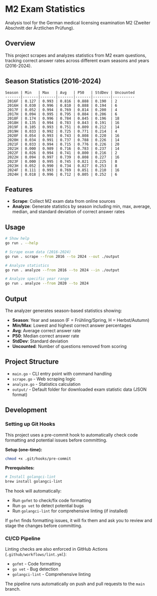 # M2 Exam Statistics

Analysis tool for the German medical licensing examination M2 (Zweiter Abschnitt der Ärztlichen Prüfung).

## Overview

This project scrapes and analyzes statistics from M2 exam questions, tracking correct answer rates across different exam seasons and years (2016-2024).

## Season Statistics (2016-2024)

```
Season | Min   | Max   | Avg   | P50   | StdDev | Uncounted
-------|-------|-------|-------|-------|--------|----------
 2016F | 0.127 | 0.993 | 0.816 | 0.888 | 0.190  | 2
 2016H | 0.030 | 0.996 | 0.810 | 0.888 | 0.194  | 6
 2017F | 0.052 | 0.994 | 0.769 | 0.814 | 0.200  | 4
 2017H | 0.094 | 0.995 | 0.795 | 0.884 | 0.206  | 6
 2018F | 0.174 | 0.996 | 0.784 | 0.845 | 0.196  | 18
 2018H | 0.135 | 0.994 | 0.783 | 0.843 | 0.191  | 16
 2019F | 0.105 | 0.993 | 0.751 | 0.809 | 0.212  | 14
 2019H | 0.033 | 0.992 | 0.725 | 0.771 | 0.214  | 4
 2020F | 0.054 | 0.993 | 0.743 | 0.808 | 0.220  | 16
 2020H | 0.034 | 0.991 | 0.737 | 0.788 | 0.226  | 14
 2021F | 0.033 | 0.994 | 0.715 | 0.776 | 0.226  | 20
 2021H | 0.000 | 0.989 | 0.716 | 0.783 | 0.237  | 14
 2022F | 0.026 | 0.994 | 0.741 | 0.800 | 0.216  | 2
 2022H | 0.094 | 0.997 | 0.739 | 0.808 | 0.227  | 16
 2023F | 0.000 | 0.995 | 0.745 | 0.821 | 0.225  | 8
 2023H | 0.052 | 0.990 | 0.734 | 0.827 | 0.253  | 8
 2024F | 0.111 | 0.993 | 0.769 | 0.851 | 0.210  | 16
 2024H | 0.018 | 0.996 | 0.712 | 0.805 | 0.252  | 6
```

## Features

- **Scrape**: Collect M2 exam data from online sources
- **Analyze**: Generate statistics by season including min, max, average, median, and standard deviation of correct answer rates

## Usage

```bash
# Show help
go run . --help

# Scrape exam data (2016-2024)
go run . scrape --from 2016 --to 2024 --out ./output

# Analyze statistics
go run . analyze --from 2016 --to 2024 --in ./output

# Analyze specific year range
go run . analyze --from 2020 --to 2024
```

## Output

The analyzer generates season-based statistics showing:
- **Season**: Year and season (F = Frühling/Spring, H = Herbst/Autumn)
- **Min/Max**: Lowest and highest correct answer percentages
- **Avg**: Average correct answer rate
- **P50**: Median correct answer rate
- **StdDev**: Standard deviation
- **Uncounted**: Number of questions removed from scoring

## Project Structure

- `main.go` - CLI entry point with command handling
- `scrape.go` - Web scraping logic
- `analyze.go` - Statistics calculation
- `output/` - Default folder for downloaded exam statistic data (JSON format)

## Development

### Setting up Git Hooks

This project uses a pre-commit hook to automatically check code formatting and potential issues before committing.

**Setup (one-time):**
```bash
chmod +x .git/hooks/pre-commit
```

**Prerequisites:**
```bash
# Install golangci-lint
brew install golangci-lint
```

The hook will automatically:
- Run `gofmt` to check/fix code formatting
- Run `go vet` to detect potential bugs
- Run `golangci-lint` for comprehensive linting (if installed)

If `gofmt` finds formatting issues, it will fix them and ask you to review and stage the changes before committing.

### CI/CD Pipeline

Linting checks are also enforced in GitHub Actions (`.github/workflows/lint.yml`):
- `gofmt` - Code formatting
- `go vet` - Bug detection
- `golangci-lint` - Comprehensive linting

The pipeline runs automatically on push and pull requests to the `main` branch.

